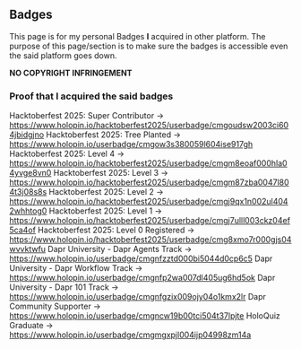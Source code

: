 ## Badges
This page is for my personal Badges **I** acquired in other platform.
The purpose of this page/section is to make sure the badges is accessible even the said platform goes down.


**NO COPYRIGHT INFRINGEMENT**


### Proof that I acquired the said badges
 Hacktoberfest 2025: Super Contributor -> https://www.holopin.io/hacktoberfest2025/userbadge/cmgoudsw2003ci604jbidgjno
 Hacktoberfest 2025: Tree Planted -> https://www.holopin.io/userbadge/cmgow3s380059l604ise917gh
 Hacktoberfest 2025: Level 4 -> https://www.holopin.io/hacktoberfest2025/userbadge/cmgm8eoaf000hla04yvge8vn0
 Hacktoberfest 2025: Level 3 -> https://www.holopin.io/hacktoberfest2025/userbadge/cmgm87zba0047l804t3j08s8s
 Hacktoberfest 2025: Level 2 -> https://www.holopin.io/hacktoberfest2025/userbadge/cmgj9qx1n002ul4042whhtog0
 Hacktoberfest 2025: Level 1 -> https://www.holopin.io/hacktoberfest2025/userbadge/cmgj7ulll003ckz04ef5ca4of
 Hacktoberfest 2025: Level 0 Registered -> https://www.holopin.io/hacktoberfest2025/userbadge/cmg8xmo7r000gjs04wvvktwfu
 Dapr University - Dapr Agents Track -> https://www.holopin.io/userbadge/cmgnfzztd000bi5044d0cp6c5
 Dapr University - Dapr Workflow Track -> https://www.holopin.io/userbadge/cmgnfp2wa007dl405ug6hd5ok
 Dapr University - Dapr 101 Track -> https://www.holopin.io/userbadge/cmgnfgzix009ojy04o1kmx2lr
 Dapr Community Supporter -> https://www.holopin.io/userbadge/cmgncw19b00tci504t37lpjte
 HoloQuiz Graduate -> https://www.holopin.io/userbadge/cmgmgxpjl004ijp04998zm14a